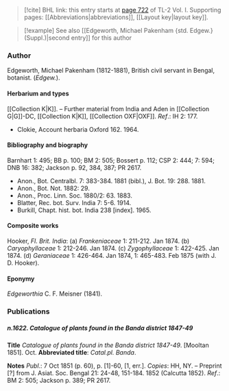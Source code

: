 > [!cite] BHL link: this entry starts at [page 722](https://www.biodiversitylibrary.org/item/103414#page/770/mode/1up) of TL-2 Vol. I.
> Supporting pages: [[Abbreviations|abbreviations]], [[Layout key|layout key]].

> [!example] See also [[Edgeworth, Michael Pakenham {std. Edgew.} (Suppl.)|second entry]] for this author

### Author

Edgeworth, Michael Pakenham (1812-1881), British civil servant in Bengal, botanist. (*Edgew.*).

#### Herbarium and types

[[Collection K|K]]. – Further material from India and Aden in [[Collection G|G]]-DC, [[Collection K|K]], [[Collection OXF|OXF]].
*Ref*.: IH 2: 177.
- Clokie, Account herbaria Oxford 162. 1964.

#### Bibliography and biography

Barnhart 1: 495; BB p. 100; BM 2: 505; Bossert p. 112; CSP 2: 444; 7: 594; DNB 16: 382; Jackson p. 92, 384, 387; PR 2617.
- Anon., Bot. Centralbl. 7: 383-384. 1881 (bibl.), J. Bot. 19: 288. 1881.
- Anon., Bot. Not. 1882: 29.
- Anon., Proc. Linn. Soc. 1880/2: 63. 1883.
- Blatter, Rec. bot. Surv. India 7: 5-6. 1914.
- Burkill, Chapt. hist. bot. India 238 \[index\]. 1965.

#### Composite works

Hooker, *Fl. Brit. India*:
(a) *Frankeniaceae* 1: 211-212. Jan 1874.
(b) *Caryophyllaceae* 1: 212-246. Jan 1874.
(c) *Zygophyllaceae* 1: 422-425. Jan 1874.
(d) *Geraniaceae* 1: 426-464. Jan 1874, 1: 465-483. Feb 1875 (with J. D. Hooker).

#### Eponymy

*Edgeworthia* C. F. Meisner (1841).

### Publications

##### n.1622. Catalogue of plants found in the Banda district 1847-49

**Title**
*Catalogue of plants found in the Banda district 1847-49*. \[Mooltan 1851\]. Oct.
**Abbreviated title**: *Catal.pl. Banda*.

**Notes**
*Publ*.: 7 Oct 1851 (p. 60), p. \[1\]-60, \[1, err.\]. *Copies*: HH, NY. – Preprint \[?\] from J. Asiat. Soc. Bengal 21: 24-48, 151-184. 1852 (Calcutta 1852).
*Ref*.: BM 2: 505; Jackson p. 389; PR 2617.

